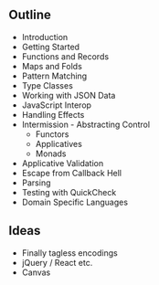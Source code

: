 ## Outline

- Introduction
- Getting Started
- Functions and Records
- Maps and Folds
- Pattern Matching
- Type Classes
- Working with JSON Data
- JavaScript Interop
- Handling Effects
- Intermission - Abstracting Control
    - Functors
    - Applicatives
    - Monads
- Applicative Validation
- Escape from Callback Hell
- Parsing 
- Testing with QuickCheck
- Domain Specific Languages

## Ideas

- Finally tagless encodings
- jQuery / React etc.
- Canvas
